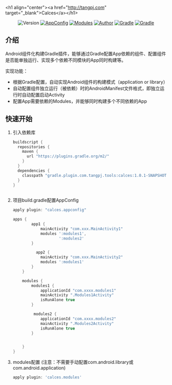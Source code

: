
 \<h1 align="center"\>\<a href="http://tangpj.com" target="_blank"\>Calces\</a\>\</h1\>

<p align="center">

<img alt="Version" src="https://img.shields.io/badge/version-1.0.1--SNAPSHOT-brightgreen.svg"/>
<a href="https://plugins.gradle.org/plugin/calces.appconfig"><img alt="AppConfig" src="https://img.shields.io/badge/plugin-appConfig-blue.svg"/></a>
<a href="https://plugins.gradle.org/plugin/calces.modules"><img alt="Modules" src="https://img.shields.io/badge/plugin-modules-yellowgreen.svg"/></a>
<a href="http://tangpj.com"><img alt="Author" src="https://img.shields.io/badge/author-Tangpj-ff69b4.svg"/></a>
<a href="http://groovy-lang.org/"><img alt="Gradle" src="https://img.shields.io/badge/groovy-2.4.12-orange.svg"/></a>
<a href="https://developer.android.com/studio/releases/gradle-plugin"><img alt="Gradle" src="https://img.shields.io/badge/build%3Agradle-3.1.3-green.svg"/></a>
</p>



## 介绍

Android组件化构建Gradle插件，能够通过Gradle配置App依赖的组件、配置组件是否能单独运行、实现多个依赖不同模块的App同时构建等。

实现功能：

- 根据Gradle配置，自动实现Android组件的构建模式（application or library）
- 自动配置组件独立运行（被依赖）时的AndroidManifest文件格式，即独立运行时自动配置启动Activity
- 配置App需要依赖的Modules，并能够同时构建多个不同依赖的App

## 快速开始

1. 引入依赖库

   ```groovy
   buildscript {
     repositories {
       maven {
         url "https://plugins.gradle.org/m2/"
       }
     }
     dependencies {
       classpath "gradle.plugin.com.tangpj.tools:calces:1.0.1-SNAPSHOT"
     }
   }
    
   ```

   

2. 项目build.gradle配置AppConfig

   ```groovy
   apply plugin: "calces.appconfig"
   
   apps {
           app1 {
               mainActivity "com.xxx.MainActivity1"
               modules ':modules1',
                       ':modules2'
           }
   
             app2 {
               mainActivity "com.xxx.MainActivity2"
               modules ':modules1'
           }
       }
   
       modules {
           modules1 {
               applicationId "com.xxxx.modules1"
               mainActivity ".Modules1Activity"
               isRunAlone true
           }
   
            modules2 {
               applicationId "com.xxxx.modules2"
               mainActivity ".Modules2Activity"
               isRunAlone true
           }
   
   
       }
   }
   ```

   

3. modules配置 (注意：不需要手动配置com.android.library或com.android.application)

   ```groovy
   apply plugin: 'calces.modules'
   ```

   



